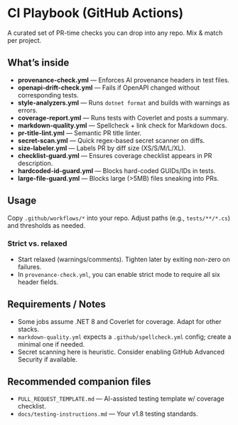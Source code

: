 # CI Playbook (GitHub Actions)

A curated set of PR-time checks you can drop into any repo. Mix & match per project.

## What’s inside

- **provenance-check.yml** — Enforces AI provenance headers in test files.
- **openapi-drift-check.yml** — Fails if OpenAPI changed without corresponding tests.
- **style-analyzers.yml** — Runs `dotnet format` and builds with warnings as errors.
- **coverage-report.yml** — Runs tests with Coverlet and posts a summary.
- **markdown-quality.yml** — Spellcheck + link check for Markdown docs.
- **pr-title-lint.yml** — Semantic PR title linter.
- **secret-scan.yml** — Quick regex-based secret scanner on diffs.
- **size-labeler.yml** — Labels PR by diff size (XS/S/M/L/XL).
- **checklist-guard.yml** — Ensures coverage checklist appears in PR description.
- **hardcoded-id-guard.yml** — Blocks hard-coded GUIDs/IDs in tests.
- **large-file-guard.yml** — Blocks large (>5MB) files sneaking into PRs.

## Usage

Copy `.github/workflows/*` into your repo. Adjust paths (e.g., `tests/**/*.cs`) and thresholds as needed.

### Strict vs. relaxed
- Start relaxed (warnings/comments). Tighten later by exiting non-zero on failures.
- In `provenance-check.yml`, you can enable strict mode to require all six header fields.

## Requirements / Notes
- Some jobs assume .NET 8 and Coverlet for coverage. Adapt for other stacks.
- `markdown-quality.yml` expects a `.github/spellcheck.yml` config; create a minimal one if needed.
- Secret scanning here is heuristic. Consider enabling GitHub Advanced Security if available.

## Recommended companion files
- `PULL_REQUEST_TEMPLATE.md` — AI-assisted testing template w/ coverage checklist.
- `docs/testing-instructions.md` — Your v1.8 testing standards.
